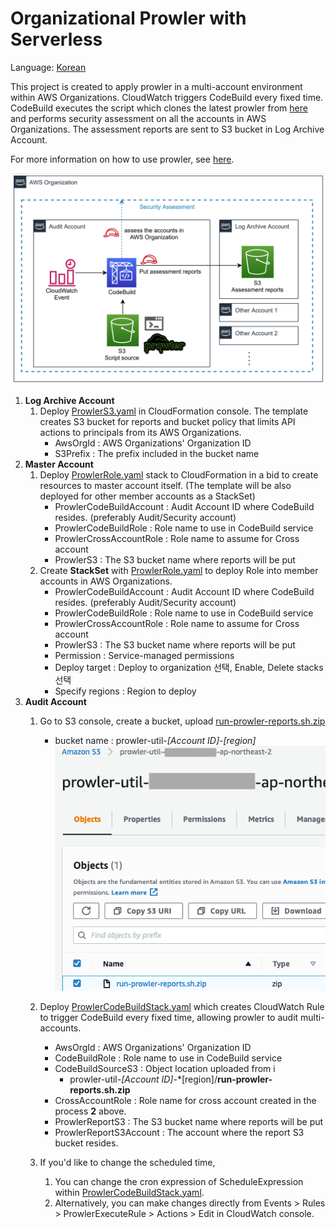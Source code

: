# Organizational Prowler with Serverless

Language: [Korean](README_kr.md)

This project is created to apply prowler in a multi-account environment within AWS Organizations.
CloudWatch triggers CodeBuild every fixed time.
CodeBuild executes the script which clones the latest prowler from [here](https://github.com/prowler-cloud/prowler) and performs security assessment on all the accounts in AWS Organizations. The assessment reports are sent to S3 bucket in Log Archive Account.

For more information on how to use prowler, see [here](https://github.com/prowler-cloud/prowler#usage).

![Untitled](docs/images/prowler_org_architecture.png)

1. **Log Archive Account**
   1. Deploy [ProwlerS3.yaml](templates/ProwlerS3.yaml) in CloudFormation console.
      The template creates S3 bucket for reports and bucket policy that limits API actions to principals from its AWS Organizations.
      - AwsOrgId : AWS Organizations' Organization ID
      - S3Prefix : The prefix included in the bucket name
2. **Master Account**
   1. Deploy [ProwlerRole.yaml](templates/ProwlerRole.yaml) stack to CloudFormation in a bid to create resources to master account itself.
      (The template will be also deployed for other member accounts as a StackSet)
      - ProwlerCodeBuildAccount :  Audit Account ID where CodeBuild resides. (preferably Audit/Security account)
      - ProwlerCodeBuildRole : Role name to use in CodeBuild service
      - ProwlerCrossAccountRole : Role name to assume for Cross account
      - ProwlerS3 : The S3 bucket name where reports will be put
   1. Create **StackSet** with [ProwlerRole.yaml](templates/ProwlerRole.yaml) to deploy Role into member accounts in AWS Organizations.
      - ProwlerCodeBuildAccount :  Audit Account ID where CodeBuild resides. (preferably Audit/Security account)
      - ProwlerCodeBuildRole : Role name to use in CodeBuild service
      - ProwlerCrossAccountRole : Role name to assume for Cross account
      - ProwlerS3 : The S3 bucket name where reports will be put
      - Permission : Service-managed permissions
      - Deploy target : Deploy to organization 선택, Enable, Delete stacks 선택
      - Specify regions : Region to deploy
3. **Audit Account**
   1. Go to S3 console, create a bucket, upload [run-prowler-reports.sh.zip](src/run-prowler-reports.sh.zip)
      - bucket name : prowler-util-*[Account ID]*-*[region]*
     ![Untitled](docs/images/s3_screenshot.png)

   1. Deploy  [ProwlerCodeBuildStack.yaml](templates/ProwlerCodeBuildStack.yaml) which creates CloudWatch Rule to trigger CodeBuild every fixed time, allowing prowler to audit multi-accounts.
      - AwsOrgId : AWS Organizations' Organization ID
      - CodeBuildRole : Role name to use in CodeBuild service
      - CodeBuildSourceS3 : Object location uploaded from i
         - prowler-util-*[Account ID]*-*[region]/**run-prowler-reports.sh.zip**
      - CrossAccountRole : Role name for cross account created in the process **2** above.
      - ProwlerReportS3 : The S3 bucket name where reports will be put
      - ProwlerReportS3Account : The account where the report S3 bucket resides.
   1. If you'd like to change the scheduled time,
      1. You can change the cron expression of ScheduleExpression within [ProwlerCodeBuildStack.yaml](templates/ProwlerCodeBuildStack.yaml).
      2. Alternatively, you can make changes directly from Events > Rules > ProwlerExecuteRule > Actions > Edit in CloudWatch console.

